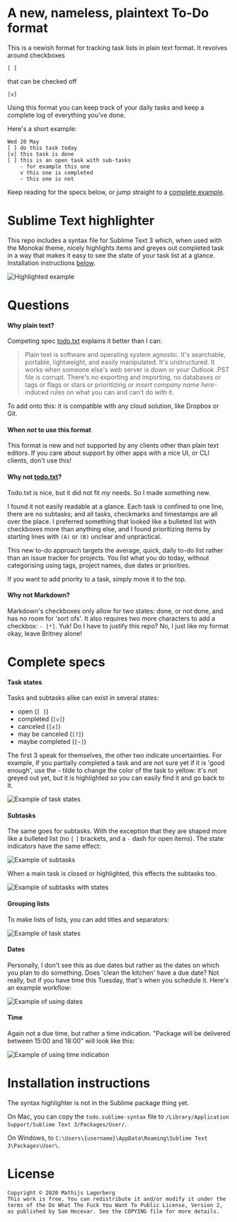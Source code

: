 
# A new, nameless, plaintext To-Do format

This is a newish format for tracking task lists in plain text format.
It revolves around checkboxes

```
[ ] 
```

that can be checked off

```
[v]
```

Using this format you can keep track of your daily tasks and keep a complete
log of everything you've done.

Here's a short example:

```
Wed 20 May
[ ] do this task today
[v] this task is done
[ ] this is an open task with sub-tasks
	- for example this one
	v this one is completed
	- this one is not
``` 

Keep reading for the specs below, or jump straight to a [complete example](./example.txt). 

# Sublime Text highlighter

This repo includes a syntax file for Sublime Text 3 which, when used with
the Monokai theme, nicely highlights items and greyes out completed task
in a way that makes it easy to see the state of your task list at a glance.
Installation instructions [below](#installation-instructions).

![Highlighted example](example_images/sample_main.png)


# Questions

#### Why plain text?

Competing spec [todo.txt][todotxt] explains it better than I can:

> Plain text is software and operating system agnostic. It's searchable, portable, lightweight, and easily manipulated. It's unstructured. It works when someone else's web server is down or your Outlook .PST file is corrupt. There's no exporting and importing, no databases or tags or flags or stars or prioritizing or _insert company name here_-induced rules on what you can and can't do with it.

To add onto this: it is compatible with any cloud solution, like Dropbox or Git.

#### When _not_ to use this format

This format is new and not supported by any clients other than plain text editors.
If you care about support by other apps with a nice UI, or CLI clients, don't use this!

#### Why not [todo.txt][todotxt]?

Todo.txt is nice, but it did not fit _my_ needs. So I made something new.

I found it not easily readable at a glance. Each task is confined to one line,
there are no subtasks; and all tasks, checkmarks and timestamps are all over the place.
I preferred something that looked like a bulleted list with checkboxes more
than anything else, and I found prioritizing items by starting lines with
`(A)` or `(B)` unclear and unpractical.

This new to-do approach targets the average, quick, daily to-do list rather than
an issue tracker for projects. You list what you do today, without categorising
using tags, project names, due dates or priorities.

If you want to add priority to a task, simply move it to the top.

#### Why not Markdown?

Markdown's checkboxes only allow for two states: done, or not done, and has no room for
'sort ofs'. It also requires two more characters to add a checkbox: `- [*]`. Yuk!
Do I have to justify this repo? No, I just like my format okay, leave Britney alone!


# Complete specs

#### Task states

Tasks and subtasks alike can exist in several states:

- open  (`[ ]`)
- completed (`[v]`)
- canceled (`[x]`)
- may be canceled (`[?]`)
- maybe completed (`[~]`)

The first 3 speak for themselves, the other two indicate uncertainties. For example,
if you partially completed a task and are not sure yet if it is 'good enough',
use the `~` tilde to change the color of the task to yellow: it's not greyed
out yet, but it is highlighted so you can easily find it and go back to it.

![Example of task states](example_images/sample_main.png)


#### Subtasks

The same goes for subtasks. With the exception that they are shaped more like a bulleted
list (no `[` `]` brackets, and a `-` dash for open items). The state indicators
have the same effect:

![Example of subtasks](example_images/sample_subtask.png)

When a main task is closed or highlighted, this effects the subtasks too.

![Example of subtasks with states](example_images/sample_subtask_state.png)


#### Grouping lists

To make lists of lists, you can add titles and separators:

![Example of task states](example_images/sample_group.png)


#### Dates

Personally, I don't see this as due dates but rather as the dates on which you plan
to do something. Does 'clean the kitchen' have a due date? Not really, but if you have
time this Tuesday, that's when you schedule it. Here's an example workflow:

![Example of using dates](example_images/sample_date.png)


#### Time

Again not a due time, but rather a time indication. "Package will be delivered between 15:00 and 18:00" will
look like this:

![Example of using time indication](example_images/sample_time.png)


# Installation instructions

The syntax highlighter is not in the Sublime package thing yet.

On Mac, you can copy the `todo.sublime-syntax` file to `/Library/Application Support/Sublime Text 3/Packages/User/`.

On Windows, to `C:\Users\{username}\AppData\Roaming\Sublime Text 3\Packages\User\`.


# License

```
Copyright © 2020 Mathijs Lagerberg
This work is free. You can redistribute it and/or modify it under the
terms of the Do What The Fuck You Want To Public License, Version 2,
as published by Sam Hocevar. See the COPYING file for more details.
```


[todotxt]: https://github.com/todotxt/todo.txt

